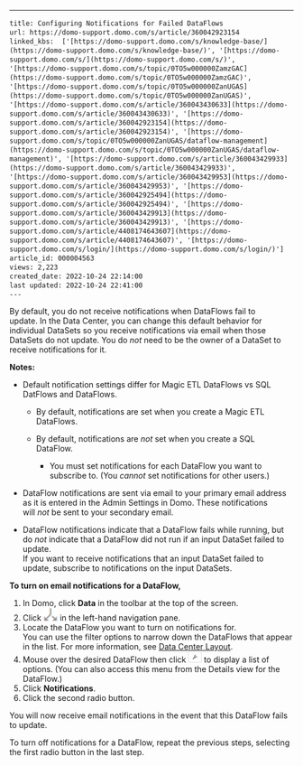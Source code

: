 ---
    title: Configuring Notifications for Failed DataFlows
    url: https://domo-support.domo.com/s/article/360042923154
    linked_kbs:  ['[https://domo-support.domo.com/s/knowledge-base/](https://domo-support.domo.com/s/knowledge-base/)', '[https://domo-support.domo.com/s/](https://domo-support.domo.com/s/)', '[https://domo-support.domo.com/s/topic/0TO5w000000ZamzGAC](https://domo-support.domo.com/s/topic/0TO5w000000ZamzGAC)', '[https://domo-support.domo.com/s/topic/0TO5w000000ZanUGAS](https://domo-support.domo.com/s/topic/0TO5w000000ZanUGAS)', '[https://domo-support.domo.com/s/article/360043430633](https://domo-support.domo.com/s/article/360043430633)', '[https://domo-support.domo.com/s/article/360042923154](https://domo-support.domo.com/s/article/360042923154)', '[https://domo-support.domo.com/s/topic/0TO5w000000ZanUGAS/dataflow-management](https://domo-support.domo.com/s/topic/0TO5w000000ZanUGAS/dataflow-management)', '[https://domo-support.domo.com/s/article/360043429933](https://domo-support.domo.com/s/article/360043429933)', '[https://domo-support.domo.com/s/article/360043429953](https://domo-support.domo.com/s/article/360043429953)', '[https://domo-support.domo.com/s/article/360042925494](https://domo-support.domo.com/s/article/360042925494)', '[https://domo-support.domo.com/s/article/360043429913](https://domo-support.domo.com/s/article/360043429913)', '[https://domo-support.domo.com/s/article/4408174643607](https://domo-support.domo.com/s/article/4408174643607)', '[https://domo-support.domo.com/s/login/](https://domo-support.domo.com/s/login/)']
    article_id: 000004563
    views: 2,223
    created_date: 2022-10-24 22:14:00
    last updated: 2022-10-24 22:41:00
    ---



By default, you do not receive notifications when DataFlows fail to update. In the Data Center, you can change this default behavior for individual DataSets so you receive notifications via email when those DataSets do not update. You do *not* need to be the owner of a DataSet to receive notifications for it.




 


**Notes:**


* Default notification settings differ for Magic ETL DataFlows vs SQL DatFlows and DataFlows. 


	+ By default, notifications are set when you create a Magic ETL DataFlows.
	+ By default, notifications are *not* set when you create a SQL DataFlow.  
	
	
		- You must set notifications for each DataFlow you want to subscribe to. (You *cannot* set notifications for other users.)
* DataFlow notifications are sent via email to your primary email address as it is entered in the Admin Settings in Domo. These notifications will *not* be sent to your secondary email.
* DataFlow notifications indicate that a DataFlow fails while running, but do *not* indicate that a DataFlow did not run if an input DataSet failed to update.   
 If you want to receive notifications that an input DataSet failed to update, subscribe to notifications on the input DataSets.






**To turn on email notifications for a DataFlow,**


1. In Domo, click **Data** in the toolbar at the top of the screen.
2. Click ![data_center_dataflows_icon.png](data_center_dataflows_icon.png) in the left-hand navigation pane.
3. Locate the DataFlow you want to turn on notifications for.  
 You can use the filter options to narrow down the DataFlows that appear in the list. For more information, see [Data Center Layout](/s/article/360043430633 "Data Center Layout").
4. Mouse over the desired DataFlow then click ![dataset_gear_icon.png](dataset_gear_icon.png) to display a list of options. (You can also access this menu from the Details view for the DataFlow.)
5. Click **Notifications**.
6. Click the second radio button.


You will now receive email notifications in the event that this DataFlow fails to update.


To turn off notifications for a DataFlow, repeat the previous steps, selecting the first radio button in the last step.

